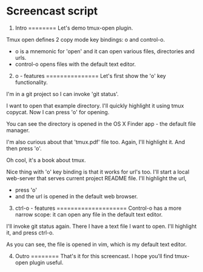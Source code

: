 # Screencast script

1. Intro
========
Let's demo tmux-open plugin.

Tmux open defines 2 copy mode key bindings: o and control-o.
- o is a mnemonic for 'open' and it can open various files, directories and
  urls.
- control-o opens files with the default text editor.

2. o - features
===============
Let's first show the 'o' key functionality.

I'm in a git project so I can invoke 'git status'.

I want to open that example directory. I'll quickly highlight it using
tmux copycat.
Now I can press 'o' for opening.

You can see the directory is opened in the OS X Finder app - the default file
manager.


I'm also curious about that 'tmux.pdf' file too.
Again, I'll highlight it.
And then press 'o'.

Oh cool, it's a book about tmux.


Nice thing with 'o' key binding is that it works for url's too.
I'll start a local web-server that serves current project README file.
I'll highlight the url,
- press 'o'
- and the url is opened in the default web browser.

3. ctrl-o - features
====================
Control-o has a more narrow scope: it can open any file in the default text
editor.

I'll invoke git status again.
There I have a text file I want to open. I'll highlight it,
and press ctrl-o.

As you can see, the file is opened in vim, which is my default text editor.

4. Outro
========
That's it for this screencast. I hope you'll find tmux-open plugin useful.
